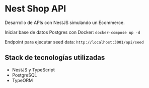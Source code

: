 # Nest Shop API

Desarrollo de APIs con NestJS simulando un Ecommerce.

Iniciar base de datos Postgres con Docker: `docker-compose up -d`

Endpoint para ejecutar seed data: `http://localhost:3001/api/seed`

## Stack de tecnologías utilizadas

- NestJS y TypeScript
- PostgreSQL
- TypeORM
